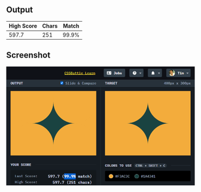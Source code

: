 ## Output

| High Score | Chars | Match |
| ---------- | ----- | ----- |
| 597.7      | 251   | 99.9% |

## Screenshot

![28-suffocate](screenshot.png)
